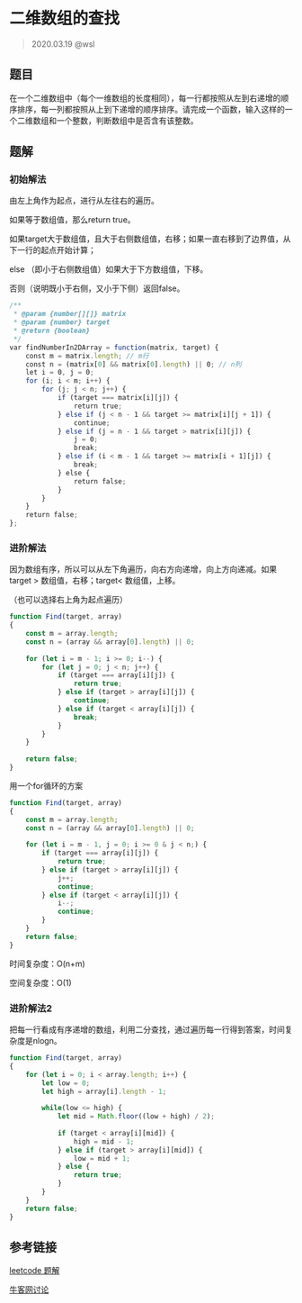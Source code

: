 # 二维数组的查找

> 2020.03.19 @wsl

## 题目

在一个二维数组中（每个一维数组的长度相同），每一行都按照从左到右递增的顺序排序，每一列都按照从上到下递增的顺序排序。请完成一个函数，输入这样的一个二维数组和一个整数，判断数组中是否含有该整数。

## 题解

### 初始解法

由左上角作为起点，进行从左往右的遍历。

如果等于数组值，那么return true。

如果target大于数组值，且大于右侧数组值，右移；如果一直右移到了边界值，从下一行的起点开始计算；

else （即小于右侧数组值）如果大于下方数组值，下移。

否则（说明既小于右侧，又小于下侧）返回false。

```js
/**
 * @param {number[][]} matrix
 * @param {number} target
 * @return {boolean}
 */
var findNumberIn2DArray = function(matrix, target) {
    const m = matrix.length; // m行
    const n = (matrix[0] && matrix[0].length) || 0; // n列
    let i = 0, j = 0;
    for (i; i < m; i++) {
        for (j; j < n; j++) {
            if (target === matrix[i][j]) {
                return true;
            } else if (j < n - 1 && target >= matrix[i][j + 1]) {
                continue;
            } else if (j = n - 1 && target > matrix[i][j]) {
                j = 0;
                break;
            } else if (i < m - 1 && target >= matrix[i + 1][j]) {
                break;
            } else {
                return false;
            }
        }
    }
    return false;
};
```

### 进阶解法

因为数组有序，所以可以从左下角遍历，向右方向递增，向上方向递减。如果target > 数组值，右移；target< 数组值，上移。

（也可以选择右上角为起点遍历）

```js
function Find(target, array)
{
    const m = array.length;
    const n = (array && array[0].length) || 0;
    
    for (let i = m - 1; i >= 0; i--) {
        for (let j = 0; j < n; j++) {
            if (target === array[i][j]) {
                return true;
            } else if (target > array[i][j]) {
                continue;
            } else if (target < array[i][j]) {
                break;
            }
        }
    }
    
    return false;
}
```

用一个for循环的方案

```js
function Find(target, array)
{
    const m = array.length;
    const n = (array && array[0].length) || 0;
    
    for (let i = m - 1, j = 0; i >= 0 & j < n;) {
        if (target === array[i][j]) {
            return true;
        } else if (target > array[i][j]) {
            j++;
            continue;
        } else if (target < array[i][j]) {
            i--;
            continue;
        }
    }
    return false;
}
```

时间复杂度：O(n+m)

空间复杂度：O(1)

### 进阶解法2

把每一行看成有序递增的数组，利用二分查找，通过遍历每一行得到答案，时间复杂度是nlogn。

```js
function Find(target, array)
{
    for (let i = 0; i < array.length; i++) {
        let low = 0;
        let high = array[i].length - 1;
        
        while(low <= high) {
            let mid = Math.floor((low + high) / 2);
            
            if (target < array[i][mid]) {
                high = mid - 1;
            } else if (target > array[i][mid]) {
                low = mid + 1;
            } else {
                return true;
            }
        }
    }
    return false;
}
```



## 参考链接

[leetcode 题解](https://leetcode-cn.com/problems/search-a-2d-matrix-ii/solution/sou-suo-er-wei-ju-zhen-ii-by-leetcode-2/)

[牛客网讨论](https://www.nowcoder.com/questionTerminal/abc3fe2ce8e146608e868a70efebf62e)


